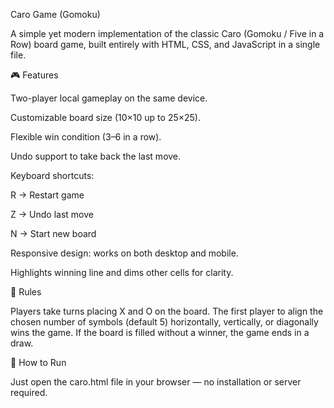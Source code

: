 Caro Game (Gomoku)

A simple yet modern implementation of the classic Caro (Gomoku / Five in a Row) board game, built entirely with HTML, CSS, and JavaScript in a single file.

🎮 Features

Two-player local gameplay on the same device.

Customizable board size (10×10 up to 25×25).

Flexible win condition (3–6 in a row).

Undo support to take back the last move.

Keyboard shortcuts:

R → Restart game

Z → Undo last move

N → Start new board

Responsive design: works on both desktop and mobile.

Highlights winning line and dims other cells for clarity.

📜 Rules

Players take turns placing X and O on the board. The first player to align the chosen number of symbols (default 5) horizontally, vertically, or diagonally wins the game. If the board is filled without a winner, the game ends in a draw.

🚀 How to Run

Just open the caro.html file in your browser — no installation or server required.
